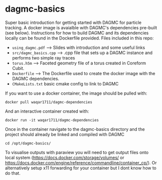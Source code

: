 # dagmc-basics
Super basic introduction for getting started with DAGMC for particle tracking. A docker image is avaialble with DAGMC's dependencies pre-built (see below). Instructions for how to build DAGMC and its dependencies locally can be found in the Dockerfile provided. Files included in this repo: 
- `using_dagmc.pdf` --> Slides with introduction and some useful links
- `src/dagmc_basics.cpp` --> .cpp file that sets up a DAGMC instance and performs two simple ray traces
- `torus.h5m` --> Faceted geometry file of a torus created in Coreform Cubit.
- `Dockerfile` --> The Dockerfile used to create the docker image with the DAGMC dependencies. 
- `CMakeLists.txt` basic cmake config to link to DAGMC

If you want to use a docker container, the image should be pulled with: 

    docker pull waqar1711/dagmc-dependencies

And an interactive container created with: 

    docker run -it waqar1711/dagmc-dependencies

Once in the container navigate to the dagmc-basics directory and the project should already be linked and compiled with DAGMC

    cd /opt/dagmc-basics/

To visualise outputs with paraview you will need to get output files onto local system (https://docs.docker.com/storage/volumes/ or https://docs.docker.com/engine/reference/commandline/container_cp/). Or alternatively setup x11 forwarding for your container but I dont know how to do that.
